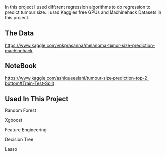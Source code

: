 In this project I used different regression algorithms to do regression to predict tumour size. I used Kaggles free GPUs and Machinehack Datasets in this project.

<h2>The Data</h2>

https://www.kaggle.com/vpkprasanna/melanoma-tumor-size-prediction-machinehack

<h2>NoteBook</h2>

https://www.kaggle.com/ashiqueeelahi/tumour-size-prediction-top-2-bottom#Train-Test-Split

<h2>Used In This Project</h2>

Random Forest

Xgboost

Feature Engineering

Decision Tree

Lasso

